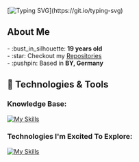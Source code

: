 [![Typing SVG](https://readme-typing-svg.demolab.com?font=Fira+Code&duration=3000&pause=1000&color=07F700&width=440&lines=Welcome+to+my+profile!;Always+trying+to+learn+smth+new.;Feel+free+to+look+around.)](https://git.io/typing-svg)

## About Me
  
<p>
  - :bust_in_silhouette: <b>19 years old</b><br>
  - :star: Checkout my <a href="https://github.com/MarcoKrooss?tab=repositories">Repositories</a><br>
  - :pushpin: Based in <b>BY, Germany</b>
</p>
  
## :rocket: Technologies & Tools

### Knowledge Base:
[![My Skills](https://skillicons.dev/icons?i=html,css,sass,tailwind,js,ts,angular,svelte,py,github,nodejs,postman,docker,visualstudio,vscode,eclipse,express,mysql,cpp,cs,dotnet&perline=6)](https://skillicons.dev)

### Technologies I'm Excited To Explore:
[![My Skills](https://skillicons.dev/icons?i=java,bots,nginx,electron,django,kubernetes&perline=6)](https://skillicons.dev)
